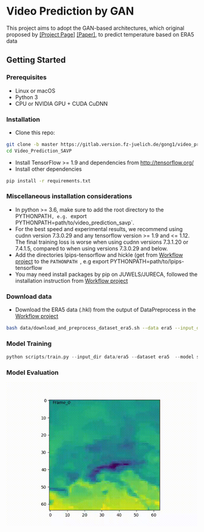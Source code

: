 # Video Prediction by GAN

This project aims to adopt the GAN-based architectures,  which original proposed by [[Project Page]](https://alexlee-gk.github.io/video_prediction/) [[Paper]](https://arxiv.org/abs/1804.01523), to predict temperature based on ERA5 data
 
## Getting Started ###
### Prerequisites
- Linux or macOS
- Python 3
- CPU or NVIDIA GPU + CUDA CuDNN

### Installation
- Clone this repo:
```bash
git clone -b master https://gitlab.version.fz-juelich.de/gong1/video_prediction_savp.git
cd Video_Prediction_SAVP
```
- Install TensorFlow >= 1.9 and dependencies from http://tensorflow.org/
- Install other dependencies

```bash
pip install -r requirements.txt
```

### Miscellaneous installation considerations
- In python >= 3.6, make sure to add the root directory to the PYTHONPATH`, e.g. `export PYTHONPATH=path/to/video_prediction_savp`.
- For the best speed and experimental results, we recommend using cudnn version 7.3.0.29 and any tensorflow version >= 1.9 and <= 1.12. The final training loss is worse when using cudnn versions 7.3.1.20 or 7.4.1.5, compared to when using versions 7.3.0.29 and below.
- Add the directories lpips-tensorflow and hickle (get from [Workflow project](https://gitlab.version.fz-juelich.de/gong1/workflow_parallel_frame_prediction) to the  `PATHONPATH `, e.g export PYTHONPATH=path/to/lpips-tensorflow
- You may need install packages by pip on JUWELS/JURECA, followed the installation instruction from [Workflow project](https://gitlab.version.fz-juelich.de/gong1/workflow_parallel_frame_prediction) 
### Download data

- Download the ERA5 data (.hkl) from the output of DataPreprocess in the [Workflow project](https://gitlab.version.fz-juelich.de/gong1/workflow_parallel_frame_prediction)
```bash
bash data/download_and_preprocess_dataset_era5.sh --data era5 --input_dir /splits --output_dir  data/era5 
```

### Model Training
```python
python scripts/train.py --input_dir data/era5 --dataset era5  --model savp --model_hparams_dict hparams/kth/ours_savp/model_hparams.json --output_dir logs/era5/ours_savp
```

### Model Evaluation

![Groud Truth](/results_test_samples/era5_size_64_64_1_v2/ours_savp/groud_true_images_0.gif)

